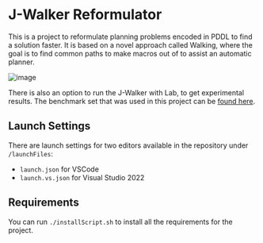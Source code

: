 # J-Walker Reformulator
This is a project to reformulate planning problems encoded in PDDL to find a solution faster.
It is based on a novel approach called Walking, where the goal is to find common paths to make macros out of to assist an automatic planner.

![image](https://user-images.githubusercontent.com/22596587/205874411-6fbb83a0-5c20-4584-b0fb-84f573d498b2.png)

There is also an option to run the J-Walker with Lab, to get experimental results. 
The benchmark set that was used in this project can be [found here](https://github.com/jamadaha/P7_Data).

## Launch Settings
There are launch settings for two editors available in the repository under `/launchFiles`:
* `launch.json` for VSCode
* `launch.vs.json` for Visual Studio 2022

## Requirements
You can run `./installScript.sh` to install all the requirements for the project.
